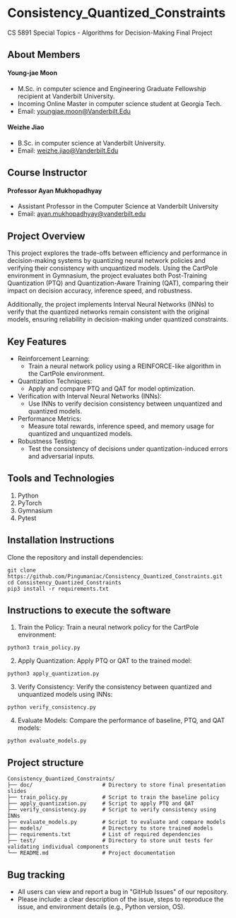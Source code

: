# Consistency_Quantized_Constraints
CS 5891 Special Topics - Algorithms for Decision-Making Final Project

## About Members

#### Young-jae Moon
* M.Sc. in computer science and Engineering Graduate Fellowship recipient at Vanderbilt University.
* Incoming Online Master in computer science student at Georgia Tech.
* Email: youngjae.moon@Vanderbilt.Edu

#### Weizhe Jiao
* B.Sc. in computer science at Vanderbilt University.
* Email: weizhe.jiao@Vanderbilt.Edu

## Course Instructor

#### Professor Ayan Mukhopadhyay
* Assistant Professor in the Computer Science at Vanderbilt University
* Email: ayan.mukhopadhyay@vanderbilt.edu

## Project Overview
This project explores the trade-offs between efficiency and performance in decision-making systems by quantizing neural network policies and verifying their consistency with unquantized models. Using the CartPole environment in Gymnasium, the project evaluates both Post-Training Quantization (PTQ) and Quantization-Aware Training (QAT), comparing their impact on decision accuracy, inference speed, and robustness.

Additionally, the project implements Interval Neural Networks (INNs) to verify that the quantized networks remain consistent with the original models, ensuring reliability in decision-making under quantized constraints.

## Key Features
- Reinforcement Learning:
  - Train a neural network policy using a REINFORCE-like algorithm in the CartPole environment.
- Quantization Techniques:
  - Apply and compare PTQ and QAT for model optimization.
- Verification with Interval Neural Networks (INNs):
  - Use INNs to verify decision consistency between unquantized and quantized models.
- Performance Metrics:
  - Measure total rewards, inference speed, and memory usage for quantized and unquantized models.
- Robustness Testing:
  - Test the consistency of decisions under quantization-induced errors and adversarial inputs.


## Tools and Technologies

1. Python 
2. PyTorch
3. Gymnasium
4. Pytest

## Installation Instructions

Clone the repository and install dependencies:
```
git clone https://github.com/Pingumaniac/Consistency_Quantized_Constraints.git
cd Consistency_Quantized_Constraints
pip3 install -r requirements.txt
```

## Instructions to execute the software

1. Train the Policy: Train a neural network policy for the CartPole environment:
```
python3 train_policy.py
```

2. Apply Quantization: Apply PTQ or QAT to the trained model:
```
python3 apply_quantization.py
```

3. Verify Consistency: Verify the consistency between quantized and unquantized models using INNs:
```
python verify_consistency.py
```

4. Evaluate Models: Compare the performance of baseline, PTQ, and QAT models:
```
python evaluate_models.py
```

## Project structure
```
Consistency_Quantized_Constraints/
├── doc/                      # Directory to store final presentation slides
├── train_policy.py           # Script to train the baseline policy
├── apply_quantization.py     # Script to apply PTQ and QAT
├── verify_consistency.py     # Script to verify consistency using INNs
├── evaluate_models.py        # Script to evaluate and compare models
├── models/                   # Directory to store trained models
├── requirements.txt          # List of required dependencies
├── test/                     # Directory to store unit tests for validating individual components
└── README.md                 # Project documentation
```


## Bug tracking

* All users can view and report a bug in "GitHub Issues" of our repository.
* Please include: a clear description of the issue, steps to reproduce the issue, and environment details (e.g., Python version, OS).
